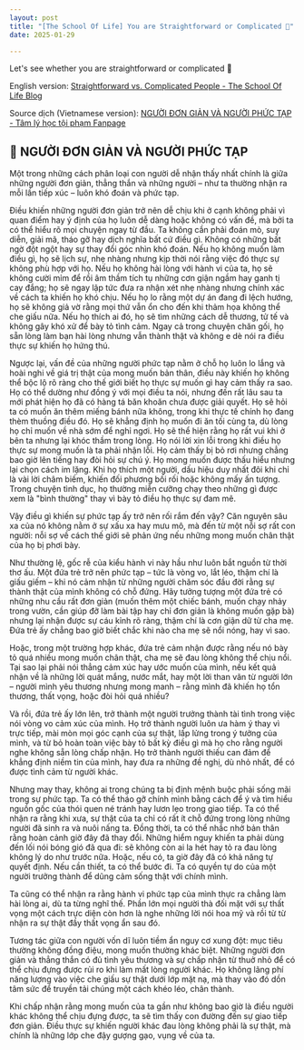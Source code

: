 ```yaml
---
layout: post
title: "[The School Of Life] You are Straightforward or Complicated 🤔"
date: 2025-01-29

---
```


Let's see whether you are straightforward or complicated 🤔

English version: [Straightforward vs. Complicated People - The School Of Life Blog](https://www.theschooloflife.com/article/straightforward-vs-complicated-people/)

Source dịch (Vietnamese version): [NGƯỜI ĐƠN GIẢN VÀ NGƯỜI PHỨC TẠP - Tâm lý học tội phạm Fanpage](https://www.facebook.com/share/p/1GyhB2exTe)

## 🌻 NGƯỜI ĐƠN GIẢN VÀ NGƯỜI PHỨC TẠP

Một trong những cách phân loại con người dễ nhận thấy nhất chính là giữa những người đơn giản, thẳng thắn và những người – như ta thường nhận ra mỗi lần tiếp xúc – luôn khó đoán và phức tạp.

Điều khiến những người đơn giản trở nên dễ chịu khi ở cạnh không phải vì quan điểm hay ý định của họ luôn dễ dàng hoặc không có vấn đề, mà bởi ta có thể hiểu rõ mọi chuyện ngay từ đầu. Ta không cần phải đoán mò, suy diễn, giải mã, tháo gỡ hay dịch nghĩa bất cứ điều gì. Không có những bất ngờ đột ngột hay sự thay đổi góc nhìn khó đoán. Nếu họ không muốn làm điều gì, họ sẽ lịch sự, nhẹ nhàng nhưng kịp thời nói rằng việc đó thực sự không phù hợp với họ. Nếu họ không hài lòng với hành vi của ta, họ sẽ không cười mỉm để rồi âm thầm tích tụ những cơn giận ngầm hay ganh tị cay đắng; họ sẽ ngay lập tức đưa ra nhận xét nhẹ nhàng nhưng chính xác về cách ta khiến họ khó chịu. Nếu họ lo rằng một dự án đang đi lệch hướng, họ sẽ không giả vờ rằng mọi thứ vẫn ổn cho đến khi thảm họa không thể che giấu nữa. Nếu họ thích ai đó, họ sẽ tìm những cách dễ thương, tử tế và không gây khó xử để bày tỏ tình cảm. Ngay cả trong chuyện chăn gối, họ sẵn lòng làm bạn hài lòng nhưng vẫn thành thật và không e dè nói ra điều thực sự khiến họ hứng thú.

Ngược lại, vấn đề của những người phức tạp nằm ở chỗ họ luôn lo lắng và hoài nghi về giá trị thật của mong muốn bản thân, điều này khiến họ không thể bộc lộ rõ ràng cho thế giới biết họ thực sự muốn gì hay cảm thấy ra sao. Họ có thể dường như đồng ý với mọi điều ta nói, nhưng đến rất lâu sau ta mới phát hiện họ đã có hàng tá băn khoăn chưa được giải quyết. Họ sẽ hỏi ta có muốn ăn thêm miếng bánh nữa không, trong khi thực tế chính họ đang thèm thuồng điều đó. Họ sẽ khẳng định họ muốn đi ăn tối cùng ta, dù lòng họ chỉ muốn về nhà sớm để nghỉ ngơi. Họ sẽ thể hiện rằng họ rất vui khi ở bên ta nhưng lại khóc thầm trong lòng. Họ nói lời xin lỗi trong khi điều họ thực sự mong muốn là ta phải nhận lỗi. Họ cảm thấy bị bỏ rơi nhưng chẳng bao giờ lên tiếng hay đòi hỏi sự chú ý. Họ mong muốn được thấu hiểu nhưng lại chọn cách im lặng. Khi họ thích một người, dấu hiệu duy nhất đôi khi chỉ là vài lời châm biếm, khiến đối phương bối rối hoặc không mấy ấn tượng. Trong chuyện tình dục, họ thường miễn cưỡng chạy theo những gì được xem là "bình thường" thay vì bày tỏ điều họ thực sự đam mê.

Vậy điều gì khiến sự phức tạp ấy trở nên rối rắm đến vậy? Căn nguyên sâu xa của nó không nằm ở sự xấu xa hay mưu mô, mà đến từ một nỗi sợ rất con người: nỗi sợ về cách thế giới sẽ phản ứng nếu những mong muốn chân thật của họ bị phơi bày.

Như thường lệ, gốc rễ của kiểu hành vi này hầu như luôn bắt nguồn từ thời thơ ấu. Một đứa trẻ trở nên phức tạp – tức là vòng vo, lắt léo, thậm chí là giấu giếm – khi nó cảm nhận từ những người chăm sóc đầu đời rằng sự thành thật của mình không có chỗ đứng. Hãy tưởng tượng một đứa trẻ có những nhu cầu rất đơn giản (muốn thêm một chiếc bánh, muốn chạy nhảy trong vườn, cần giúp đỡ làm bài tập hay chỉ đơn giản là không muốn gặp bà) nhưng lại nhận được sự cáu kỉnh rõ ràng, thậm chí là cơn giận dữ từ cha mẹ. Đứa trẻ ấy chẳng bao giờ biết chắc khi nào cha mẹ sẽ nổi nóng, hay vì sao.

Hoặc, trong một trường hợp khác, đứa trẻ cảm nhận được rằng nếu nó bày tỏ quá nhiều mong muốn chân thật, cha mẹ sẽ đau lòng không thể chịu nổi. Tại sao lại phải nói thẳng cảm xúc hay ước muốn của mình, nếu kết quả nhận về là những lời quát mắng, nước mắt, hay một lời than vãn từ người lớn – người mình yêu thương nhưng mong manh – rằng mình đã khiến họ tổn thương, thất vọng, hoặc đòi hỏi quá nhiều?

Và rồi, đứa trẻ ấy lớn lên, trở thành một người trưởng thành tài tình trong việc nói vòng vo cảm xúc của mình. Họ trở thành người luôn ưa hàm ý thay vì trực tiếp, mài mòn mọi góc cạnh của sự thật, lấp lửng trong ý tưởng của mình, và từ bỏ hoàn toàn việc bày tỏ bất kỳ điều gì mà họ cho rằng người nghe không sẵn lòng chấp nhận. Họ trở thành người thiếu can đảm để khẳng định niềm tin của mình, hay đưa ra những đề nghị, dù nhỏ nhất, để có được tình cảm từ người khác.

Nhưng may thay, không ai trong chúng ta bị định mệnh buộc phải sống mãi trong sự phức tạp. Ta có thể tháo gỡ chính mình bằng cách để ý và tìm hiểu nguồn gốc của thói quen né tránh hay lươn lẹo trong giao tiếp. Ta có thể nhận ra rằng khi xưa, sự thật của ta chỉ có rất ít chỗ đứng trong lòng những người đã sinh ra và nuôi nấng ta. Đồng thời, ta có thể nhắc nhở bản thân rằng hoàn cảnh giờ đây đã thay đổi. Những hiểm nguy khiến ta phải dùng đến lối nói bóng gió đã qua đi: sẽ không còn ai la hét hay tỏ ra đau lòng không lý do như trước nữa. Hoặc, nếu có, ta giờ đây đã có khả năng tự quyết định. Nếu cần thiết, ta có thể bước đi. Ta có quyền tự do của một người trưởng thành để dũng cảm sống thật với chính mình.

Ta cũng có thể nhận ra rằng hành vi phức tạp của mình thực ra chẳng làm hài lòng ai, dù ta từng nghĩ thế. Phần lớn mọi người thà đối mặt với sự thất vọng một cách trực diện còn hơn là nghe những lời nói hoa mỹ và rồi từ từ nhận ra sự thật đầy thất vọng ẩn sau đó.

Tương tác giữa con người vốn dĩ luôn tiềm ẩn nguy cơ xung đột: mục tiêu thường không đồng điệu, mong muốn thường khác biệt. Những người đơn giản và thẳng thắn có đủ tình yêu thương và sự chấp nhận từ thuở nhỏ để có thể chịu đựng được rủi ro khi làm mất lòng người khác. Họ không lãng phí năng lượng vào việc che giấu sự thật dưới lớp mặt nạ, mà thay vào đó dồn tâm sức để truyền tải chúng một cách khéo léo, chân thành.

Khi chấp nhận rằng mong muốn của ta gần như không bao giờ là điều người khác không thể chịu đựng được, ta sẽ tìm thấy con đường đến sự giao tiếp đơn giản. Điều thực sự khiến người khác đau lòng không phải là sự thật, mà chính là những lớp che đậy gượng gạo, vụng về của ta.




